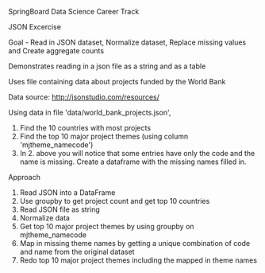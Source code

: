 SpringBoard Data Science Career Track

JSON Excercise

Goal - Read in JSON dataset, Normalize dataset, Replace missing values and Create aggregate counts

Demonstrates reading in a json file as a string and as a table

Uses file containing data about projects funded by the World Bank 

Data source: http://jsonstudio.com/resources/

Using data in file 'data/world_bank_projects.json',
1) Find the 10 countries with most projects
2) Find the top 10 major project themes (using column 'mjtheme_namecode')
3) In 2. above you will notice that some entries have only the code and the name is missing. Create a dataframe with the missing names filled in.

Approach
1) Read JSON into a DataFrame
2) Use groupby to get project count and get top 10 countries
3) Read JSON file as string
4) Normalize data
5) Get top 10 major project themes by using groupby on mjtheme_namecode
6) Map in missing theme names by getting a unique combination of code and name from the original dataset
7) Redo top 10 major project themes including the mapped in theme names
